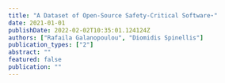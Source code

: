 ```yaml
---
title: "A Dataset of Open-Source Safety-Critical Software⋆"
date: 2021-01-01
publishDate: 2022-02-02T10:35:01.124124Z
authors: ["Rafaila Galanopoulou", "Diomidis Spinellis"]
publication_types: ["2"]
abstract: ""
featured: false
publication: ""
---
```


